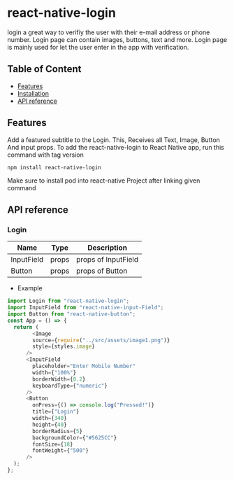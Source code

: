 # react-native-login

login a great way to verifiy the user with their e-mail address or phone number. Login page can contain images, buttons, text and more. Login page is mainly used for let the user enter in the app with verification.

## Table of Content

- [Features](#features)
- [Installation](#installation)
- [API reference](#api-reference)

## Features

Add a featured subtitle to the Login. This, Receives all Text, Image, Button And input props.
To add the react-native-login to React Native app, run this command with tag version

```
npm install react-native-login
```

Make sure to install pod into react-native Project after linking given command

## API reference

### Login

| Name       | Type  | Description         |
| ---------- | ----- | ------------------- |
| InputField | props | props of InputField |
| Button     | props | props of Button     |

- Example

```javascript
import Login from "react-native-login";
import InputField from "react-native-input-Field";
import Button from "react-native-button";
const App = () => {
  return (
        <Image
        source={require("../src/assets/image1.png")}
        style={styles.image}
      />
      <InputField
        placeholder="Enter Mobile Number"
        width={"100%"}
        borderWidth={0.2}
        keyboardType={"numeric"}
      />
      <Button
        onPress={() => console.log("Pressed!")}
        title={"Login"}
        width={340}
        height={40}
        borderRadius={5}
        backgroundColor={"#5625CC"}
        fontSize={18}
        fontWeight={"500"}
      />
  );
};
```
